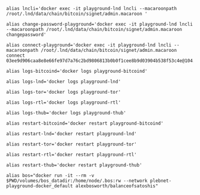 	alias lncli='docker exec -it playground-lnd lncli --macaroonpath /root/.lnd/data/chain/bitcoin/signet/admin.macaroon '
	
	alias change-password-playground='docker exec -it playground-lnd lncli --macaroonpath /root/.lnd/data/chain/bitcoin/signet/admin.macaroon changepassword'
	
	alias connect-playground='docker exec -it playground-lnd lncli --macaroonpath /root/.lnd/data/chain/bitcoin/signet/admin.macaroon connect 03ee9d906caa8e8e66fe97d7a76c2bd9806813b0b0f1cee8b9d03904b538f53c4e@104.131.10.218:9735'
	
	alias logs-bitcoind='docker logs playground-bitcoind'
	
	alias logs-lnd='docker logs playground-lnd'
	
	alias logs-tor='docker logs playground-tor'
	
	alias logs-rtl='docker logs playground-rtl'
	
	alias logs-thub='docker logs playground-thub'
	
	alias restart-bitcoind='docker restart playground-bitcoind'
	
	alias restart-lnd='docker restart playground-lnd'
	
	alias restart-tor='docker restart playground-tor'
	
	alias restart-rtl='docker restart playground-rtl'
	
	alias restart-thub='docker restart playground-thub'
	
	alias bos="docker run -it --rm -v $PWD/volumes/bos_datadir:/home/node/.bos:rw --network plebnet-playground-docker_default alexbosworth/balanceofsatoshis"